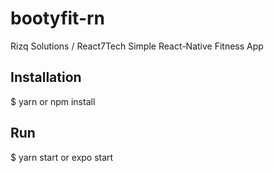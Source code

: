 # bootyfit-rn
Rizq Solutions / React7Tech Simple React-Native Fitness App
<img src="">
## Installation
$ yarn or npm install

## Run
$ yarn start or expo start
